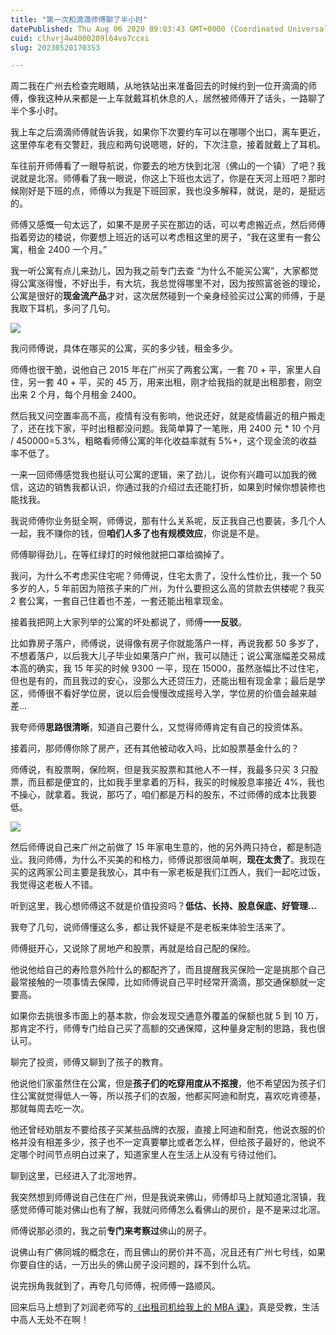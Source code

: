 ```yaml
---
title: "第一次和滴滴师傅聊了半小时"
datePublished: Thu Aug 06 2020 09:03:43 GMT+0000 (Coordinated Universal Time)
cuid: clhvrj4w4000209l64vo7ccxi
slug: 20230520170353

---
```


周二我在广州去检查完眼睛，从地铁站出来准备回去的时候约到一位开滴滴的师傅，像我这种从来都是一上车就戴耳机休息的人，居然被师傅开了话头，一路聊了半个多小时。

我上车之后滴滴师傅就告诉我，如果你下次要约车可以在哪哪个出口，离车更近，这里停车老有交警赶，我应和两句说嗯嗯，好的，下次注意，接着就戴上了耳机。

车往前开师傅看了一眼导航说，你要去的地方快到北滘（佛山的一个镇）了吧？我说就是北滘。师傅看了我一眼说，你这上下班也太远了，你是在天河上班吧？那时候刚好是下班的点，师傅以为我是下班回家，我也没多解释，就说，是的，是挺远的。

师傅又感慨一句太远了，如果不是房子买在那边的话，可以考虑搬近点，然后师傅指着旁边的楼说，你要想上班近的话可以考虑租这里的房子，“我在这里有一套公寓，租金 2400 一个月。”

我一听公寓有点儿来劲儿，因为我之前专门去查 “为什么不能买公寓”，大家都觉得公寓涨得慢，不好出手，有大坑，我总觉得哪里不对，因为按照富爸爸的理论，公寓是很好的**现金流产品**才对，这次居然碰到一个亲身经验买过公寓的师傅，于是我取下耳机，多问了几句。

![](https://cdn.hashnode.com/res/hashnode/image/upload/v1684573395069/369a95af-5a61-4b76-b34c-f98b04a1ca73.jpeg)

我问师傅说，具体在哪买的公寓，买的多少钱，租金多少。

师傅也很干脆，说他自己 2015 年在广州买了两套公寓，一套 70 + 平，家里人自住，另一套 40 + 平，买的 45 万，用来出租，刚才给我指的就是出租那套，刚空出来 2 个月，每个月租金 2400。

然后我又问空置率高不高，疫情有没有影响，他说还好，就是疫情最近的租户搬走了，还在找下家，平时出租都没问题。我简单算了一笔账，用 2400 元 \* 10 个月 / 450000=5.3%，粗略看师傅公寓的年化收益率就有 5%+，这个现金流的收益率不低了。

一来一回师傅感觉我也挺认可公寓的逻辑，来了劲儿，说你有兴趣可以加我的微信，这边的销售我都认识，你通过我的介绍过去还能打折，如果到时候你想装修也能找我。

我说师傅你业务挺全啊，师傅说，那有什么关系呢，反正我自己也要装，多几个人一起，我不赚你的钱，但**咱们人多了也有规模效应**，你说是不是。

师傅聊得劲儿，在等红绿灯的时候他就把口罩给摘掉了。

我问，为什么不考虑买住宅呢？师傅说，住宅太贵了，没什么性价比，我一个 50 多岁的人，5 年前因为陪孩子来的广州，为什么要担这么高的贷款去供楼呢？我买 2 套公寓，一套自己住着也不差，一套还能出租拿现金。

接着我把网上大家列举的公寓的坏处都说了，师傅**一一反驳**。

比如靠房子落户，师傅说，说得像有房子你就能落户一样，再说我都 50 多岁了，不想着落户，以后我大儿子毕业如果落户广州，我可以随迁；说公寓涨幅差交易成本高的确实，我 15 年买的时候 9300 一平，现在 15000，虽然涨幅比不过住宅，但也是有的，而且我过的安心，没那么大还贷压力，还能出租有现金拿；最后是学区，师傅很不看好学位房，说以后会慢慢改成摇号入学，学位房的价值会越来越差...

我夸师傅**思路很清晰**，知道自己要什么，又觉得师傅肯定有自己的投资体系。

接着问，那师傅你除了房产，还有其他被动收入吗，比如股票基金什么的？

师傅说，有股票啊，保险啊，但是我买股票和其他人不一样，我最多只买 3 只股票，而且都是便宜的，比如我手里拿着的万科，我买的时候股息率接近 4%，我也不操心，就拿着。我说，那巧了，咱们都是万科的股东，不过师傅的成本比我要低。

![](https://cdn.hashnode.com/res/hashnode/image/upload/v1684573401080/d8d7acef-01ec-41b5-b1f8-07ffd96aec17.jpeg)

然后师傅说自己来广州之前做了 15 年家电生意的，他的另外两只持仓，都是制造业。我问师傅，为什么不买美的和格力，师傅说那很简单啊，**现在太贵了**。我现在买的这两家公司主要是我放心，其中有一家老板是我们江西人，我们一起吃过饭，我觉得这老板人不错。

听到这里，我心想师傅这不就是价值投资吗？**低估、长持、股息保底、好管理...**

我夸了几句，说师傅懂这么多，都让我怀疑是不是老板来体验生活来了。

师傅挺开心，又说除了房地产和股票，再就是给自己配的保险。

他说他给自己的寿险意外险什么的都配齐了，而且提醒我买保险一定是挑那个自己最常接触的一项事情去保障，比如师傅说自己平时经常开滴滴，那交通保额就一定要高。

如果你去挑很多市面上的基本款，你会发现交通意外覆盖的保额也就 5 到 10 万，那肯定不行，师傅专门给自己买了高额的交通保障，这种量身定制的思路，我也很认可。

聊完了投资，师傅又聊到了孩子的教育。

他说他们家虽然住在公寓，但是**孩子们的吃穿用度从不抠搜**，他不希望因为孩子们住公寓就觉得低人一等，所以孩子们的衣服，他都买阿迪和耐克，喜欢吃肯德基，那就每周去吃一次。

他还曾经劝朋友不要给孩子买某些品牌的衣服，直接上阿迪和耐克，他说衣服的价格并没有相差多少，孩子也不一定真要攀比或者怎么样，但给孩子最好的，他说不定哪个时间节点明白过来了，知道家里人在生活上从没有亏待过他们。

聊到这里，已经进入了北滘地界。

我突然想到师傅说自己住在广州，但是我说来佛山，师傅却马上就知道北滘镇，我感觉师傅可能对佛山也有了解，我就问师傅怎么看佛山的房价，是不是来过北滘。

师傅说那必须的，我之前**专门来考察过**佛山的房子。

说佛山有广佛同城的概念在，而且佛山的房价并不高，况且还有广州七号线，如果你要自住的话，一万出头的佛山房子没问题的，踩不到什么坑。

说完拐角我就到了，再夸几句师傅，祝师傅一路顺风。

回来后马上想到了刘润老师写的[《出租司机给我上的 MBA 课》](https://mp.weixin.qq.com/s?__biz=MzAwNzEzNzU0Ng==&mid=2649631029&idx=2&sn=d9d74278787dbdd1348d4fdfb0f40c72&scene=21#wechat_redirect)，真是受教，生活中高人无处不在啊！